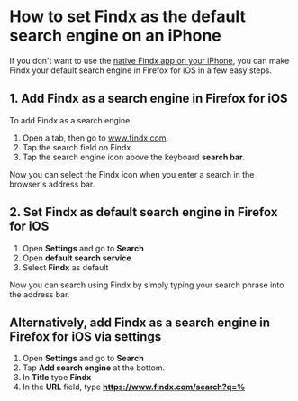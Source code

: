 # How to set Findx as the default search engine on an iPhone 

If you don't want to use the [native Findx app on your iPhone](/en/gettingstarted/findxmobile), you can make Findx your default search engine in Firefox for iOS in a few easy steps.

## 1. Add Findx as a search engine in Firefox for iOS
To add Findx as a search engine:  
1. Open a tab, then go to www.findx.com.
2. Tap the search field on Findx.
3. Tap the search engine icon above the keyboard **search bar**.

Now you can select the Findx icon when you enter a search in the browser's address bar. 
 
## 2. Set Findx as default search engine in Firefox for iOS

1. Open **Settings** and go to **Search**  
2. Open **default search service**  
3. Select **Findx** as default

Now you can search using Findx by simply typing your search phrase into the address bar.

## Alternatively, add Findx as a search engine in Firefox for iOS via settings
 
1. Open **Settings** and go to **Search**
2. Tap **Add search engine** at the bottom.
3. In **Title** type **Findx**  
4. In the **URL** field, type **https://www.findx.com/search?q=%** 
